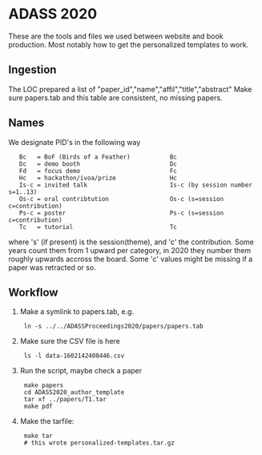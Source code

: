 
# ADASS 2020

These are the tools and files we used between website and book production.
Most notably how to get the personalized templates to work.

## Ingestion

The LOC prepared a list of "paper_id","name","affil","title","abstract"
Make sure papers.tab and this table are consistent, no missing papers.

## Names

We designate PID's in the following way 

       Bc   = BoF (Birds of a Feather)           Bc
       Dc   = demo booth                         Dc
       Fd   = focus demo                         Fc
       Hc   = hackathon/ivoa/prize               Hc
       Is-c = invited talk                       Is-c (by session number s=1..13)
       Os-c = oral contribtution                 Os-c (s=session c=contribution)
       Ps-c = poster                             Ps-c (s=session c=contribution)
       Tc   = tutorial                           Tc

where 's' (if present) is the session(theme), and 'c' the contribution.
Some years count them from 1 upward per category, in 2020 they number
them roughly upwards accross the board. Some 'c' values might be missing
if a paper was retracted or so.

## Workflow

1. Make a symlink to papers.tab, e.g.

        ln -s ../../ADASSProceedings2020/papers/papers.tab

2. Make sure the CSV file is here

        ls -l data-1602142408446.csv

3. Run the script, maybe check a paper

        make papers
        cd ADASS2020_author_template
        tar xf ../papers/T1.tar
        make pdf

4. Make the tarfile:

        make tar
        # this wrote personalized-templates.tar.gz




